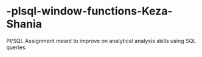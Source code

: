 # -plsql-window-functions-Keza-Shania
Pl/SQL Assignment meant to improve on analytical analysis skills using SQL queries.
